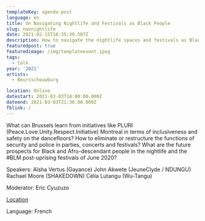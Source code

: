 ```yaml
---
templateKey: agenda-post
language: en
title: On Navigating Nightlife and Festivals as Black People
slug: navnightlife
date: 2021-02-15T16:35:39.507Z
description: How to navigate the nightlife spaces and festivals as Black and Afro-descendant people? What strategies can be learned from experiences of racism, negrophobia and other intersectional violence in these spaces? Are safer spaces or non-mixed spaces necessary, possible and achievable?
featuredpost: true
featuredimage: /img/templateevent.jpeg
tags:
  - talk
year: '2021'
artists:
  - Beursschouwburg

location: Online
datestart: 2021-03-03T18:00:00.000Z
dateend: 2021-03-03T21:30:00.000Z
fblink: /
---
```



What can Brussels learn from initiatives like PLURI (Peace.Love.Unity.Respect.Initiative) Montreal in terms of inclusiveness and safety on the dancefloors? How to eliminate or restructure the functions of security and police in parties, concerts and festivals? What are the future prospects for Black and Afro-descendant people in the nightlife and the #BLM post-uprising festivals of June 2020?

Speakers:
Aïsha Vertus (Gayance)
John Akwete (JeuneClyde / NDUNGU)
Rachael Moore (SHAKEDOWN)
Célia Lutangu (Wu-Tangu)

Moderator: Eric Cyuzuzo

[Location](www.beursschouwburg.be)

Language: French
